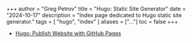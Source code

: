 +++
author = "Greg Petrov"
title = "Hugo: Static Site Generator"
date = "2024-10-17"
description = "Index page dedicated to Hugo static site generator."
tags = [
    "hugo",
    "index"
]
aliases = ["..."]
toc = false
+++

- [Hugo: Publish Website with GitHub
Pages](/blog/20241011094140-hugo-publish-website-github-pages)
